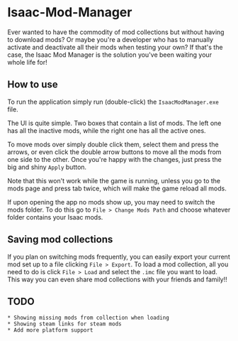 # Isaac-Mod-Manager

Ever wanted to have the commodity of mod collections but without having to download mods? Or maybe you're a developer who has to manually activate and deactivate all their mods when testing your own? If that's the case, the Isaac Mod Manager is the solution you've been waiting your whole life for!

## How to use
To run the application simply run (double-click) the `IsaacModManager.exe` file.

The UI is quite simple. Two boxes that contain a list of mods. The left one has all the inactive mods, while the right one has all the active ones.

To move mods over simply double click them, select them and press the arrows, or even click the double arrow buttons to move all the mods from one side to the other. Once you're happy with the changes, just press the big and shiny `Apply` button.

Note that this won't work while the game is running, unless you go to the mods page and press tab twice, which will make the game reload all mods.

If upon opening the app no mods show up, you may need to switch the mods folder. To do this go to `File > Change Mods Path` and choose whatever folder contains your Isaac mods.

## Saving mod collections

If you plan on switching mods frequently, you can easily export your current mod set up to a file clicking `File > Export`. To load a mod collection, all you need to do is click `File > Load` and select the `.imc` file you want to load. This way you can even share mod collections with your friends and family!!

## TODO

    * Showing missing mods from collection when loading
    * Showing steam links for steam mods
    * Add more platform support
